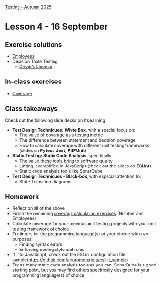 [Testing - Autumn 2025](https://github.com/arturomorarioja-kea/SD_Testing_E25/blob/main/README.md)

# Lesson 4 - 16 September

[    -> SonarQube free tier: https://www.sonarsource.com/blog/the-new-sonarqube-free-tier-is-here]: #
[    -> SonarQube Community Build (local): https://www.sonarsource.com/open-source-editions/sonarqube-community-edition]: #
[-> State Transition Testing slides]: #
[  -> Show the Checkout example (maybe as a class exercise, though it is big)]: #

## Exercise solutions
- [Employees](https://github.com/arturomorarioja-ek/SD_Testing_E25/blob/main/Lesson03/01%20Employees.md) 
- Decision Table Testing
  - [Driver's License](https://github.com/arturomorarioja-ek/SD_Testing_E25/blob/main/Lesson02/08%20EP%20BV%20DT%20Driver's%20license.md)
    
[  - Airline(https://github.com/arturomorarioja-ek/SD_Testing_E25/blob/main/Lesson02/09%20DT%20Airline.md)]: #

## In-class exercises
- [Coverage](https://github.com/arturomorarioja-ek/SD_Testing_E25/blob/main/Lesson04/01%20Coverage.md)

[- State Transition Testing: Checkout(https://github.com/arturomorarioja-ek/SD_Testing_E25/blob/main/Lesson03/02%20ST%20Checkout.md)]: #

## Class takeaways
Check out the following slide decks on Itslearning:
- **Test Design Techniques: White Box**, with a special focus on:
  - The value of coverage as a testing metric
  - The difference between statement and decision coverage
  - How to calculate coverage with different unit testing frameworks (slides on **Pytest**, **Jest**, **PHPUnit**) 
- **Static Testing: Static Code Analysis**, specifically:
  - The value these tools bring to software quality
  - Linting, exemplified in JavaScript (check out the slides on **ESLint**)
  - Static code analysis tools like SonarQube
- **Test Design Techniques - Black-box**, with especial attention to:
  - State Transition Diagrams

## Homework
- Reflect on all of the above
- Finish the remaining [coverage calculation exercises](https://github.com/arturomorarioja-ek/SD_Testing_E25/edit/main/Lesson04/01%20Coverage.md) (Number and Employees)
- Calculate coverage for your previous unit testing projects with your unit testing framework of choice
- Try linters for the programming language(s) of your choice with two purposes:
  - Finding syntax errors
  - Enforcing coding style and rules
- If into JavaScript, check out the ESLint configuration file sample(https://github.com/arturomorarioja/eslint_sample)
- Try as many static code analysis tools as you can. SonarQube is a good starting point, but you may find others specifically designed for your programming language(s) of choice
  
[- Solve the following State Transition Diagrams exercises]: #
[  - ATM(https://github.com/arturomorarioja-ek/SD_Testing_E25/blob/main/Lesson03/03%20ST%20ATM.md)]: #
[  - Login(https://github.com/arturomorarioja-ek/SD_Testing_E25/blob/main/Lesson03/04%20ST%20Login)]: #
